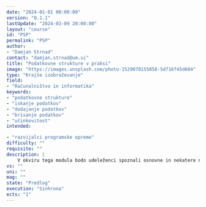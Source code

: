 ```yaml
---
date: "2024-01-01 00:00:00" 
version: "0.1.1"
lastUpdate: "2024-03-09 20:00:00"
layout: "course"
id: "PSP"
permalink: "PSP"
author:
- "Damjan Strnad"
contact: "damjan.strnad@um.si"
title: "Podatkovne strukture v praksi"
image: "https://images.unsplash.com/photo-1529078155058-5d716f45d604"
type: "Krajše izobraževanje"
field:
- "Računalništvo in informatika"
keywords:
- "podatkovne strukture"
- "iskanje podatkov"
- "dodajanje podatkov"
- "brisanje podatkov"
- "učinkovitost"
intended:

- "razvijalci programske opreme"
difficulty: ""
requisite: ""
description: |
    V okviru tega modula bodo udeleženci spoznali osnovne in nekatere napredne podatkovne strukture za organizirano hrambo podatkov. Seznanili se bodo z osnovnimi operacijami na podatkovnih strukturah, kot so iskanje, dodajanje in brisanje podatkov, ter njihovo časovno zahtevnostjo. Teoretično znanje bodo podkrepili v praktičnem delu, kjer bodo za izbrane oblike realnih problemov uporabili različne podatkovne strukture in primerjali njihovo učinkovitost pri različnih razmerjih operacij iskanja, dodajanja in brisanja podatkov.
vs: ""
uni: ""
mag: ""
state: "Predlog"
execution: "Sinhrona"
ects: "1"
---
```

